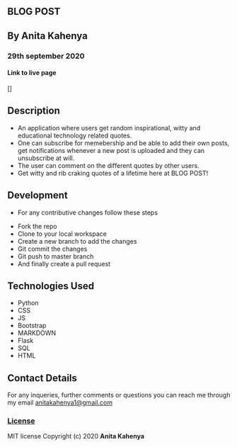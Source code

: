 ## BLOG POST



## By Anita Kahenya
###  29th september 2020

#### Link to live page
  []

  
## Description
* An application where users get random inspirational, witty and educational technology related quotes.
* One can subscribe for memebership and be able to add their own posts, get notifications whenever a new post is uploaded and they can unsubscribe at will.
* The user can comment on the different quotes by other users.
* Get witty and rib craking quotes of a lifetime here at BLOG POST!

## Development
* For any contributive changes follow these steps
- Fork the repo
- Clone to your local workspace
- Create a new branch to add the changes
- Git commit the changes
- Git push to master branch
- And finally create a pull request
  
## Technologies Used
 * Python            
 * CSS
 * JS
 * Bootstrap             
 * MARKDOWN   
 * Flask
 * SQL
 * HTML
 

## Contact Details
For any inqueries, further comments or questions you can reach me through my email [anitakahenya1@gmail.com](AnitaKahenya)


### [License](LICENSE)
MIT license
Copyright (c) 2020 
**Anita Kahenya**